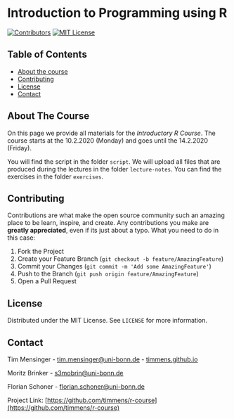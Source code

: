 # Introduction to Programming using R

[![Contributors][contributors-shield]][contributors-url]
[![MIT License][license-shield]][license-url]

## Table of Contents

* [About the course](#about-the-project)
* [Contributing](#contributing)
* [License](#license)
* [Contact](#contact)

<!-- ABOUT THE COURSE -->
## About The Course

On this page we provide all materials for the *Introductory R Course*.
The course starts at the 10.2.2020 (Monday) and goes until the 14.2.2020 (Friday).

You will find the script in the folder `script`.
We will upload all files that are produced during the lectures in the folder `lecture-notes`.
You can find the exercises in the folder `exercises`.

<!-- CONTRIBUTING -->
## Contributing

Contributions are what make the open source community such an amazing place to be learn, inspire, and create.
Any contributions you make are **greatly appreciated**, even if its just about a typo.
What you need to do in this case:

1. Fork the Project
2. Create your Feature Branch (`git checkout -b feature/AmazingFeature`)
3. Commit your Changes (`git commit -m 'Add some AmazingFeature'`)
4. Push to the Branch (`git push origin feature/AmazingFeature`)
5. Open a Pull Request

<!-- LICENSE -->
## License

Distributed under the MIT License. See `LICENSE` for more information.

<!-- CONTACT -->
## Contact

Tim Mensinger - tim.mensinger@uni-bonn.de - [timmens.github.io](https://timmens.github.io/) 

Moritz Brinker - s3mobrin@uni-bonn.de

Florian Schoner - florian.schoner@uni-bonn.de

Project Link: [https://github.com/timmens/r-course](https://github.com/timmens/r-course)


<!-- MARKDOWN LINKS & IMAGES -->
<!-- https://www.markdownguide.org/basic-syntax/#reference-style-links -->

[contributors-shield]: https://img.shields.io/github/contributors/timmens/r-course
[contributors-url]: https://github.com/timmens/r-course/graphs/contributors
[license-shield]: https://img.shields.io/badge/License-MIT-yellow.svg
[license-url]: https://github.com/timmens/r-course/blob/master/LICENSE
